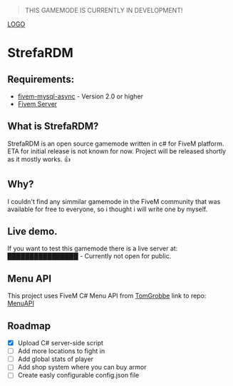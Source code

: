 > THIS GAMEMODE IS CURRENTLY IN DEVELOPMENT!

[LOGO](https://cdn.discordapp.com/attachments/416318109738336261/753696938053992620/RDM_Logo.png)

# **StrefaRDM**

## Requirements:
*   [fivem-mysql-async](https://github.com/brouznouf/fivem-mysql-async) - Version 2.0 or higher
*   [Fivem Server](https://docs.fivem.net/docs/server-manual/setting-up-a-server/)


## What is StrefaRDM?
StrefaRDM is an open source gamemode written in c# for FiveM platform. ETA for initial release is not known for now. Project will be released shortly as it mostly works. :+1:

## Why?
I couldn't find any simmilar gamemode in the FiveM community that was available for free to everyone, so i thought i will write one by myself.

## Live demo.
If you want to test this gamemode there is a live server at: ████████████████ - Currently not open for public.

## Menu API
This project uses FiveM C# Menu API from [TomGrobbe](https://github.com/TomGrobbe/) link to repo: [MenuAPI](https://github.com/TomGrobbe/MenuAPI)

## Roadmap

- [x] Upload C# server-side script
- [ ] Add more locations to fight in
- [ ] Add global stats of player
- [ ] Add shop system where you can buy armor
- [ ] Create easly configurable config.json file

